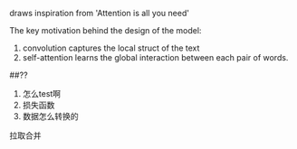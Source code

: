 draws inspiration from 'Attention is all you need'

The key motivation behind the design of the model:
1. convolution captures the local struct of the text
2. self-attention learns the global interaction between each pair of words.

##??
1. 怎么test啊
2.  损失函数
3.  数据怎么转换的

拉取合并
